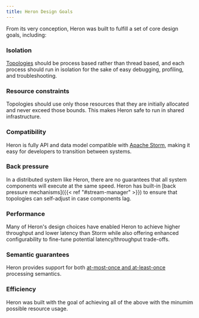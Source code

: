 ```yaml
---
title: Heron Design Goals
---
```


From its very conception, Heron was built to fulfill a set of core design goals,
including:

### Isolation

[Topologies](/docs/concepts/topologies) should be process based rather than
thread based, and each process should run in isolation for the sake of easy
debugging, profiling, and troubleshooting.

### Resource constraints

Topologies should use only those resources that they are initially allocated and
never exceed those bounds. This makes Heron safe to run in shared infrastructure.

### Compatibility

Heron is fully API and data model compatible with [Apache
Storm](http://storm.apache.org), making it easy for developers to transition
between systems.

### Back pressure

In a distributed system like Heron, there are no guarantees that all system
components will execute at the same speed. Heron has built-in [back pressure
mechanisms]({{< ref "#stream-manager" >}}) to ensure that topologies can
self-adjust in case components lag.

### Performance

Many of Heron's design choices have enabled Heron to achieve higher throughput
and lower latency than Storm while also offering enhanced configurability to
fine-tune potential latency/throughput trade-offs.

### Semantic guarantees

Heron provides support for both [at-most-once and
at-least-once](https://kafka.apache.org/08/design.html#semantics) processing
semantics.

### Efficiency

Heron was built with the goal of achieving all of the above with the minumim
possible resource usage.
